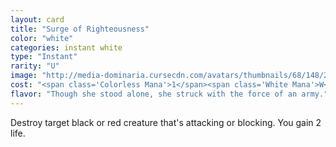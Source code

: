 ```yaml
---
layout: card
title: "Surge of Righteousness"
color: "white"
categories: instant white
type: "Instant"
rarity: "U"
image: "http://media-dominaria.cursecdn.com/avatars/thumbnails/68/148/200/283/635614917672452513.png"
cost: "<span class='Colorless Mana'>1</span><span class='White Mana'>W</span>"
flavor: "Though she stood alone, she struck with the force of an army."
---
```


Destroy target black or red creature that's attacking or blocking. You gain 2 life.
